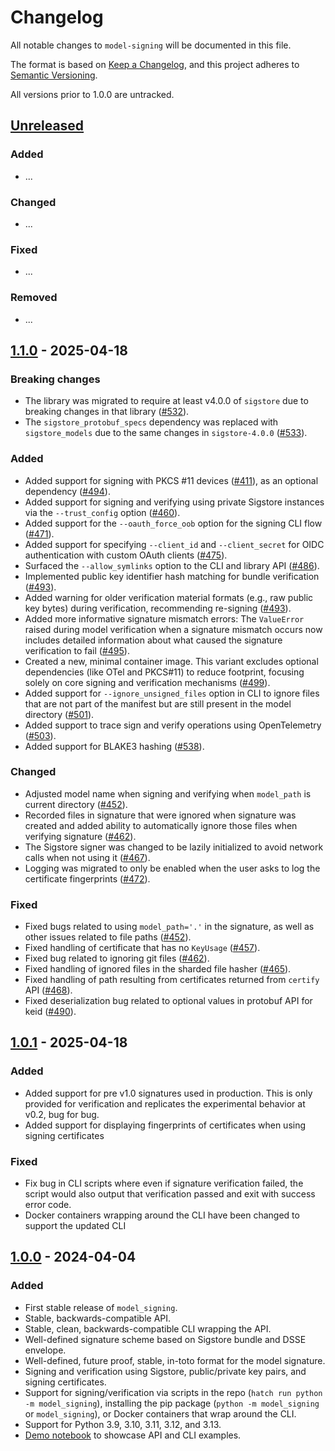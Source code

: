 # Changelog

All notable changes to `model-signing` will be documented in this file.

The format is based on [Keep a Changelog](https://keepachangelog.com/en/1.0.0/),
and this project adheres to [Semantic Versioning](https://semver.org/spec/v2.0.0.html).

All versions prior to 1.0.0 are untracked.

## [Unreleased]

### Added
- ...

### Changed
- ...

### Fixed
- ...

### Removed
- ...

## [1.1.0] - 2025-04-18

### Breaking changes
- The library was migrated to require at least v4.0.0 of `sigstore` due to breaking changes in that library ([#532](https://github.com/sigstore/model-transparency/pull/532)).
- The `sigstore_protobuf_specs` dependency was replaced with `sigstore_models` due to the same changes in `sigstore-4.0.0` ([#533](https://github.com/sigstore/model-transparency/pull/533)).

### Added
- Added support for signing with PKCS #11 devices ([#411](https://github.com/sigstore/model-transparency/pull/411)), as an optional dependency ([#494](https://github.com/sigstore/model-transparency/pull/494)).
- Added support for signing and verifying using private Sigstore instances via the `--trust_config` option ([#460](https://github.com/sigstore/model-transparency/pull/460)).
- Added support for the `--oauth_force_oob` option for the signing CLI flow ([#471](https://github.com/sigstore/model-transparency/pull/471)).
- Added support for specifying `--client_id` and `--client_secret` for OIDC authentication with custom OAuth clients ([#475](https://github.com/sigstore/model-transparency/pull/475)).
- Surfaced the `--allow_symlinks` option to the CLI and library API ([#486](https://github.com/sigstore/model-transparency/pull/486)).
- Implemented public key identifier hash matching for bundle verification ([#493](https://github.com/sigstore/model-transparency/pull/493)).
- Added warning for older verification material formats (e.g., raw public key bytes) during verification, recommending re-signing ([#493](https://github.com/sigstore/model-transparency/pull/493)).
- Added more informative signature mismatch errors: The `ValueError` raised during model verification when a signature mismatch occurs now includes detailed information about what caused the signature verification to fail ([#495](https://github.com/sigstore/model-transparency/pull/495)).
- Created a new, minimal container image. This variant excludes optional dependencies (like OTel and PKCS#11) to reduce footprint, focusing solely on core signing and verification mechanisms ([#499](https://github.com/sigstore/model-transparency/pull/499)).
- Added support for `--ignore_unsigned_files` option in CLI to ignore files that are not part of the manifest but are still present in the model directory ([#501](https://github.com/sigstore/model-transparency/pull/501)).
- Added support to trace sign and verify operations using OpenTelemetry ([#503](https://github.com/sigstore/model-transparency/pull/503)).
- Added support for BLAKE3 hashing ([#538](https://github.com/sigstore/model-transparency/pull/538)).

### Changed
- Adjusted model name when signing and verifying when `model_path` is current directory ([#452](https://github.com/sigstore/model-transparency/pull/452)).
- Recorded files in signature that were ignored when signature was created and added ability to automatically ignore those files when verifying signature ([#462](https://github.com/sigstore/model-transparency/pull/462)).
- The Sigstore signer was changed to be lazily initialized to avoid network calls when not using it ([#467](https://github.com/sigstore/model-transparency/pull/467)).
- Logging was migrated to only be enabled when the user asks to log the certificate fingerprints ([#472](https://github.com/sigstore/model-transparency/pull/472)).

### Fixed
- Fixed bugs related to using `model_path='.'` in the signature, as well as other issues related to file paths ([#452](https://github.com/sigstore/model-transparency/pull/452)).
- Fixed handling of certificate that has no `KeyUsage` ([#457](https://github.com/sigstore/model-transparency/pull/457)).
- Fixed bug related to ignoring git files ([#462](https://github.com/sigstore/model-transparency/pull/462)).
- Fixed handling of ignored files in the sharded file hasher ([#465](https://github.com/sigstore/model-transparency/pull/465)).
- Fixed handling of path resulting from certificates returned from `certify` API ([#468](https://github.com/sigstore/model-transparency/pull/468)).
- Fixed deserialization bug related to optional values in protobuf API for keid ([#490](https://github.com/sigstore/model-transparency/pull/490)).

## [1.0.1] - 2025-04-18

### Added
- Added support for pre v1.0 signatures used in production. This is only provided for verification and replicates the experimental behavior at v0.2, bug for bug.
- Added support for displaying fingerprints of certificates when using signing certificates

### Fixed
- Fix bug in CLI scripts where even if signature verification failed, the script would also output that verification passed and exit with success error code.
- Docker containers wrapping around the CLI have been changed to support the updated CLI

## [1.0.0] - 2024-04-04

### Added
- First stable release of `model_signing`.
- Stable, backwards-compatible API.
- Stable, clean, backwards-compatible CLI wrapping the API.
- Well-defined signature scheme based on Sigstore bundle and DSSE envelope.
- Well-defined, future proof, stable, in-toto format for the model signature.
- Signing and verification using Sigstore, public/private key pairs, and signing certificates.
- Support for signing/verification via scripts in the repo (`hatch run python -m model_signing`), installing the pip package (`python -m model_signing` or `model_signing`), or Docker containers that wrap around the CLI.
- Support for Python 3.9, 3.10, 3.11, 3.12, and 3.13.
- [Demo notebook](https://colab.sandbox.google.com/drive/18IB_uipduXYq0ohMxJv2xHfeihLIcGMT) to showcase API and CLI examples.


[Unreleased]: https://github.com/sigstore/model-transparency/compare/v1.1.0...HEAD
[1.1.0]: https://github.com/sigstore/model-transparency/compare/v1.0.1...v1.1.0
[1.0.1]: https://github.com/sigstore/model-transparency/compare/v1.0.0...v1.0.1
[1.0.0]: https://github.com/sigstore/model-transparency/compare/v0.1.0...v1.0.0
